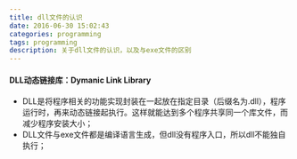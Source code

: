 ```yaml
---
title: dll文件的认识
date: 2016-06-30 15:02:43
categories: programming
tags: programming
description: 关于dll文件的认识，以及与exe文件的区别
---
```


#### DLL动态链接库：Dymanic Link Library

- DLL是将程序相关的功能实现封装在一起放在指定目录（后缀名为.dll），程序运行时，再来动态链接起执行。这样就能达到多个程序共享同一个库文件，而减少程序安装大小；
- DLL文件与exe文件都是编译语言生成，但dll没有程序入口，所以dll不能独自执行；
